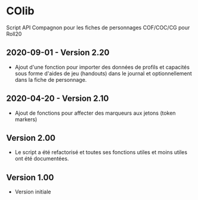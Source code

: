 # COlib

Script API Compagnon pour les fiches de personnages COF/COC/CG pour Roll20

## 2020-09-01 - Version 2.20

- Ajout d'une fonction pour importer des données de profils et capacités sous forme d'aides de jeu (handouts) dans le journal et optionnellement dans la fiche de personnage.

## 2020-04-20 - Version 2.10

- Ajout de fonctions pour affecter des marqueurs aux jetons (token markers)

## Version 2.00

- Le script a été refactorisé et toutes ses fonctions utiles et moins utiles ont été documentées.

## Version 1.00
- Version initiale

